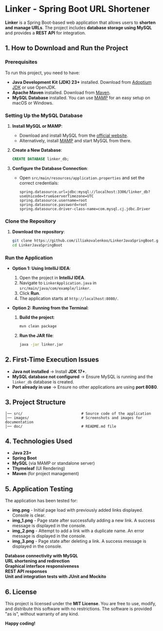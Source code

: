 # Linker - Spring Boot URL Shortener

**Linker** is a Spring Boot-based web application that allows users to **shorten and manage URLs**. The project includes **database storage using MySQL** and provides a **REST API** for integration.

## 1. How to Download and Run the Project

### **Prerequisites**

To run this project, you need to have:

- **Java Development Kit (JDK) 23+** installed. Download from [Adoptium JDK](https://adoptium.net/) or use OpenJDK.
- **Apache Maven** installed. Download from [Maven](https://maven.apache.org/download.cgi).
- **MySQL Database** installed. You can use [MAMP](https://www.mamp.info/en/) for an easy setup on macOS or Windows.

### **Setting Up the MySQL Database**

1. **Install MySQL or MAMP**:
   - Download and install MySQL from the [official website](https://dev.mysql.com/downloads/).
   - Alternatively, install [MAMP](https://www.mamp.info/en/) and start MySQL from there.

2. **Create a New Database**:
   ```sql
   CREATE DATABASE linker_db;
   ```

3. **Configure the Database Connection**:
   - Open `src/main/resources/application.properties` and set the correct credentials:
     ```properties
     spring.datasource.url=jdbc:mysql://localhost:3306/linker_db?useUnicode=true&serverTimezone=UTC
     spring.datasource.username=root
     spring.datasource.password=root
     spring.datasource.driver-class-name=com.mysql.cj.jdbc.Driver
     ```

### **Clone the Repository**

1. **Download the repository**:
   ```sh
   git clone https://github.com/illiakovalenkoo/LinkerJavaSpringBoot.git
   cd LinkerJavaSpringBoot
   ```

### **Run the Application**

- **Option 1: Using IntelliJ IDEA**:
  1. Open the project in **IntelliJ IDEA**.
  2. Navigate to `LinkerApplication.java` in `src/main/java/com/example/linker`.
  3. Click **Run**.
  4. The application starts at `http://localhost:8080/`.

- **Option 2: Running from the Terminal**:
  1. **Build the project**:
     ```sh
     mvn clean package
     ```
  2. **Run the JAR file**:
     ```sh
     java -jar linker.jar
     ```

## 2. First-Time Execution Issues

- **Java not installed** → Install **JDK 17+**.
- **MySQL database not configured** → Ensure MySQL is running and the `linker_db` database is created.
- **Port already in use** → Ensure no other applications are using **port 8080**.

## 3. Project Structure

```
│── src/                           # Source code of the application
│── images/                        # Screenshots and images for documentation
│── doc/                           # README.md file
```

## 4. Technologies Used

- **Java 23+**
- **Spring Boot**
- **MySQL** (via MAMP or standalone server)
- **Thymeleaf** (UI Rendering)
- **Maven** (for project management)

## 5. Application Testing

The application has been tested for:
- **img.png** - Initial page load with previously added links displayed. Console is clear.
- **img_1.png** - Page state after successfully adding a new link. A success message is displayed in the console.
- **img_2.png** - Attempt to add a link with a duplicate name. An error message is displayed in the console.
- **img_3.png** - Page state after deleting a link. A success message is displayed in the console.

 **Database connectivity with MySQL**  
 **URL shortening and redirection**  
 **Graphical interface responsiveness**  
 **REST API responses**  
 **Unit and integration tests with JUnit and Mockito**  

## 6. License

This project is licensed under the **MIT License**. You are free to use, modify, and distribute this software with no restrictions. The software is provided "as is", without warranty of any kind.

 **Happy coding!**

